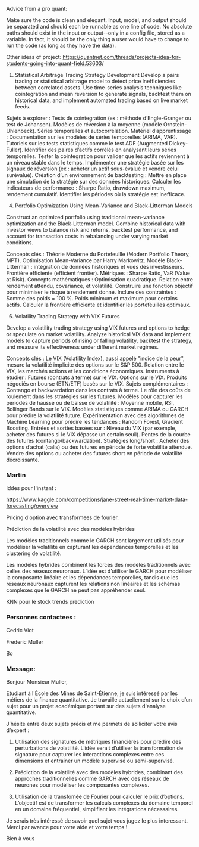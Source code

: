 Advice from a pro quant:

Make sure the code is clean and elegant. Input, model, and output should be separated and should each be runnable as one line of code. 
No absolute paths should exist in the input or output--only in a config file, stored as a variable.
In fact, it should be the only thing a user would have to change to run the code (as long as they have the data).



Other ideas of project:
https://quantnet.com/threads/projects-idea-for-students-going-into-quant-field.53603/

1. Statistical Arbitrage Trading Strategy Development
Develop a pairs trading or statistical arbitrage model to detect price inefficiencies between correlated assets. Use time-series analysis techniques like cointegration and mean reversion to generate signals, backtest them on historical data, and implement automated trading based on live market feeds.

Sujets à explorer :
Tests de cointegration (ex : méthode d’Engle-Granger ou test de Johansen).
Modèles de réversion à la moyenne (modèle Ornstein-Uhlenbeck).
Séries temporelles et autocorrélation.
Matériel d’apprentissage :
Documentation sur les modèles de séries temporelles (ARIMA, VAR).
Tutoriels sur les tests statistiques comme le test ADF (Augmented Dickey-Fuller).
Identifier des paires d’actifs corrélés en analysant leurs séries temporelles.
Tester la cointegration pour valider que les actifs reviennent à un niveau stable dans le temps.
Implémenter une stratégie basée sur les signaux de réversion (ex : acheter un actif sous-évalué et vendre celui surévalué).
Création d’un environnement de backtesting :
Mettre en place une simulation de la stratégie sur des données historiques.
Calculer les indicateurs de performance : Sharpe Ratio, drawdown maximum, rendement cumulatif.
Identifier les périodes où la stratégie est inefficace.


4. Portfolio Optimization Using Mean-Variance and Black-Litterman Models

Construct an optimized portfolio using traditional mean-variance optimization and the Black-Litterman model. Combine historical data with investor views to balance risk and returns, backtest performance, and account for transaction costs in rebalancing under varying market conditions.

Concepts clés :
Théorie Moderne du Portefeuille (Modern Portfolio Theory, MPT).
Optimisation Mean-Variance par Harry Markowitz.
Modèle Black-Litterman : intégration de données historiques et vues des investisseurs.
Frontière efficiente (efficient frontier).
Métriques : Sharpe Ratio, VaR (Value at Risk).
Concepts mathématiques :
Optimisation quadratique.
Relation entre rendement attendu, covariance, et volatilité.
Construire une fonction objectif pour minimiser le risque à rendement donné.
Inclure des contraintes :
Somme des poids = 100 %.
Poids minimum et maximum pour certains actifs.
Calculer la frontière efficiente et identifier les portefeuilles optimaux.


6. Volatility Trading Strategy with VIX Futures

Develop a volatility trading strategy using VIX futures and options to hedge or speculate on market volatility. Analyze historical VIX data and implement models to capture periods of rising or falling volatility, backtest the strategy, and measure its effectiveness under different market regimes.

Concepts clés :
Le VIX (Volatility Index), aussi appelé "indice de la peur", mesure la volatilité implicite des options sur le S&P 500.
Relation entre le VIX, les marchés actions et les conditions économiques.
Instruments à étudier :
Futures (contrats à terme) sur le VIX.
Options sur le VIX.
Produits négociés en bourse (ETN/ETF) basés sur le VIX.
Sujets complémentaires :
Contango et backwardation dans les contrats à terme.
Le rôle des coûts de roulement dans les stratégies sur les futures.
Modèles pour capturer les périodes de hausse ou de baisse de volatilité :
Moyenne mobile, RSI, Bollinger Bands sur le VIX.
Modèles statistiques comme ARIMA ou GARCH pour prédire la volatilité future.
Expérimentation avec des algorithmes de Machine Learning pour prédire les tendances :
Random Forest, Gradient Boosting.
Entrées et sorties basées sur :
Niveau du VIX (par exemple, acheter des futures si le VIX dépasse un certain seuil).
Pentes de la courbe des futures (contango/backwardation).
Stratégies long/short :
Acheter des options d’achat (calls) ou des futures en période de forte volatilité attendue.
Vendre des options ou acheter des futures short en période de volatilité décroissante.



### Martin
Iddes pour l'instant :

https://www.kaggle.com/competitions/jane-street-real-time-market-data-forecasting/overview

Pricing d'option avec transformees de fourier.

Prédiction de la volatilité avec des modèles hybrides

Les modèles traditionnels comme le GARCH sont largement utilisés pour modéliser la volatilité en capturant les dépendances temporelles et les clustering de volatilité.

Les modèles hybrides combinent les forces des modèles traditionnels avec celles des réseaux neuronaux. L’idée est d’utiliser le GARCH pour modéliser la composante linéaire et les dépendances temporelles, tandis que les réseaux neuronaux capturent les relations non linéaires et les schémas complexes que le GARCH ne peut pas appréhender seul.


KNN pour le stock trends prediction

### Personnes contactees : 
Cedric Viot

Frederic Muller


Bo



### Message:
Bonjour Monsieur Muller,

Etudiant à l'École des Mines de Saint-Étienne, je suis intéressé par les métiers de la finance quantitative. Je travaille actuellement sur le choix d’un sujet pour un projet académique portant sur des sujets d'analyse quantitative.

J’hésite entre deux sujets précis et me permets de solliciter votre avis d’expert :

1. Utilisation des signatures de métriques financières pour prédire des perturbations de volatilité. L’idée serait d’utiliser la transformation de signature pour capturer les interactions complexes entre ces dimensions et entraîner un modèle supervisé ou semi-supervisé. 

2. Prédiction de la volatilité avec des modèles hybrides, combinant des approches traditionnelles comme GARCH avec des réseaux de neurones pour modéliser les composantes complexes. 

3. Utilisation de la transfomée de Fourier pour calculer le prix d’options. L’objectif est de transformer les calculs complexes du domaine temporel en un domaine fréquentiel, simplifiant les intégrations nécessaires.

Je serais très intéressé de savoir quel sujet vous jugez le plus interessant. Merci par avance pour votre aide et votre temps !

Bien à vous
